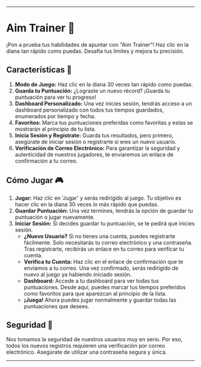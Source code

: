 
---

# Aim Trainer 🎯

¡Pon a prueba tus habilidades de apuntar con "Aim Trainer"! Haz clic en la diana tan rápido como puedas. Desafía tus límites y mejora tu precisión.

## Características 🌟

1. **Modo de Juego:** Haz clic en la diana 30 veces tan rápido como puedas.
2. **Guarda tu Puntuación:** ¿Lograste un nuevo récord? ¡Guarda tu puntuación para ver tu progreso!
3. **Dashboard Personalizado:** Una vez inicies sesión, tendrás acceso a un dashboard personalizado con todos tus tiempos guardados, enumerados por tiempo y fecha.
4. **Favoritos:** Marca tus puntuaciones preferidas como favoritas y estas se mostrarán al principio de tu lista.
5. **Inicia Sesión y Regístrate:** Guarda tus resultados, pero primero, asegúrate de iniciar sesión o registrarte si eres un nuevo usuario.
6. **Verificación de Correo Electrónico:** Para garantizar la seguridad y autenticidad de nuestros jugadores, te enviaremos un enlace de confirmación a tu correo.

## Cómo Jugar 🎮

1. **Jugar:** Haz clic en 'Jugar' y serás redirigido al juego. Tu objetivo es hacer clic en la diana 30 veces lo más rápido que puedas.
2. **Guardar Puntuación:** Una vez termines, tendrás la opción de guardar tu puntuación o jugar nuevamente.
3. **Iniciar Sesión:** Si decides guardar tu puntuación, se te pedirá que inicies sesión.
   - **¿Nuevo Usuario?** Si no tienes una cuenta, puedes registrarte fácilmente. Solo necesitarás tu correo electrónico y una contraseña. Tras registrarte, recibirás un enlace en tu correo para verificar tu cuenta.
   - **Verifica tu Cuenta:** Haz clic en el enlace de confirmación que te enviamos a tu correo. Una vez confirmado, serás redirigido de nuevo al juego ya habiendo iniciado sesión.
   - **Dashboard:** Accede a tu dashboard para ver todas tus puntuaciones. Desde aquí, puedes marcar tus tiempos preferidos como favoritos para que aparezcan al principio de la lista.
   - **¡Juega!** Ahora puedes jugar normalmente y guardar todas las puntuaciones que desees.

## Seguridad 🔐

Nos tomamos la seguridad de nuestros usuarios muy en serio. Por eso, todos los nuevos registros requieren una verificación por correo electrónico. Asegúrate de utilizar una contraseña segura y única.

---